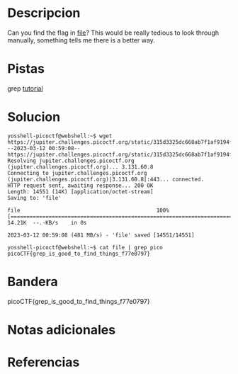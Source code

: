 # Descripcion

Can you find the flag in [file](https://jupiter.challenges.picoctf.org/static/315d3325dc668ab7f1af9194f2de7e7a/file)? This would be really tedious to look through manually, something tells me there is a better way.

# Pistas

grep [tutorial](https://ryanstutorials.net/linuxtutorial/grep.php)

# Solucion
```
yosshell-picoctf@webshell:~$ wget https://jupiter.challenges.picoctf.org/static/315d3325dc668ab7f1af9194f2de7e7a/file
--2023-03-12 00:59:08--  https://jupiter.challenges.picoctf.org/static/315d3325dc668ab7f1af9194f2de7e7a/file
Resolving jupiter.challenges.picoctf.org (jupiter.challenges.picoctf.org)... 3.131.60.8
Connecting to jupiter.challenges.picoctf.org (jupiter.challenges.picoctf.org)|3.131.60.8|:443... connected.
HTTP request sent, awaiting response... 200 OK
Length: 14551 (14K) [application/octet-stream]
Saving to: 'file'

file                                           100%[===================================================================================================>]  14.21K  --.-KB/s    in 0s      

2023-03-12 00:59:08 (481 MB/s) - 'file' saved [14551/14551]

yosshell-picoctf@webshell:~$ cat file | grep pico 
picoCTF{grep_is_good_to_find_things_f77e0797}
```

# Bandera
picoCTF{grep_is_good_to_find_things_f77e0797}

# Notas adicionales


# Referencias